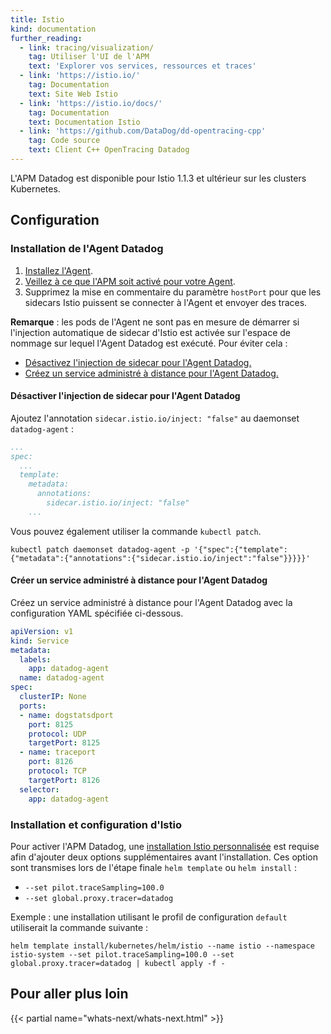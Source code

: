 ```yaml
---
title: Istio
kind: documentation
further_reading:
  - link: tracing/visualization/
    tag: Utiliser l'UI de l'APM
    text: 'Explorer vos services, ressources et traces'
  - link: 'https://istio.io/'
    tag: Documentation
    text: Site Web Istio
  - link: 'https://istio.io/docs/'
    tag: Documentation
    text: Documentation Istio
  - link: 'https://github.com/DataDog/dd-opentracing-cpp'
    tag: Code source
    text: Client C++ OpenTracing Datadog
---
```

L'APM Datadog est disponible pour Istio 1.1.3 et ultérieur sur les clusters Kubernetes.

## Configuration

### Installation de l'Agent Datadog

1. [Installez l'Agent][1].
2. [Veillez à ce que l'APM soit activé pour votre Agent][2].
3. Supprimez la mise en commentaire du paramètre `hostPort` pour que les sidecars Istio puissent se connecter à l'Agent et envoyer des traces.

**Remarque** : les pods de l'Agent ne sont pas en mesure de démarrer si l'injection automatique de sidecar d'Istio est activée sur l'espace de nommage sur lequel l'Agent Datadog est exécuté. Pour éviter cela :

- [Désactivez l'injection de sidecar pour l'Agent Datadog.](#disable-sidecar-injection-for-the-datadog-agent)
- [Créez un service administré à distance pour l'Agent Datadog.](#create-a-headless-service-for-the-datadog-agent)

#### Désactiver l'injection de sidecar pour l'Agent Datadog

Ajoutez l'annotation `sidecar.istio.io/inject: "false"` au daemonset `datadog-agent` :

```yaml
...
spec:
  ...
  template:
    metadata:
      annotations:
        sidecar.istio.io/inject: "false"
    ...

```

Vous pouvez également utiliser la commande `kubectl patch`.

```shell
kubectl patch daemonset datadog-agent -p '{"spec":{"template":{"metadata":{"annotations":{"sidecar.istio.io/inject":"false"}}}}}'
```

#### Créer un service administré à distance pour l'Agent Datadog

Créez un service administré à distance pour l'Agent Datadog avec la configuration YAML spécifiée ci-dessous.

```yaml
apiVersion: v1
kind: Service
metadata:
  labels:
    app: datadog-agent
  name: datadog-agent
spec:
  clusterIP: None
  ports:
  - name: dogstatsdport
    port: 8125
    protocol: UDP
    targetPort: 8125
  - name: traceport
    port: 8126
    protocol: TCP
    targetPort: 8126
  selector:
    app: datadog-agent
```

### Installation et configuration d'Istio

Pour activer l'APM Datadog, une [installation Istio personnalisée][3] est requise afin d'ajouter deux options supplémentaires avant l'installation. Ces option sont transmises lors de l'étape finale `helm template` ou `helm install` :

- `--set pilot.traceSampling=100.0`
- `--set global.proxy.tracer=datadog`

Exemple : une installation utilisant le profil de configuration `default` utiliserait la commande suivante :

```shell
helm template install/kubernetes/helm/istio --name istio --namespace istio-system --set pilot.traceSampling=100.0 --set global.proxy.tracer=datadog | kubectl apply -f -
```

## Pour aller plus loin

{{< partial name="whats-next/whats-next.html" >}}

[1]: /fr/agent/kubernetes/daemonset_setup
[2]: /fr/agent/kubernetes/daemonset_setup/#apm-and-distributed-tracing
[3]: https://istio.io/docs/setup/kubernetes/install/helm